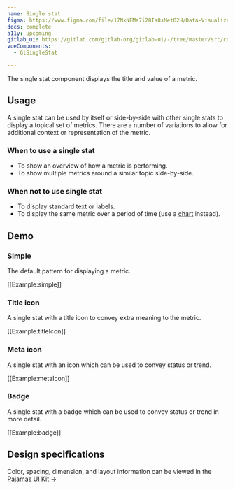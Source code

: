 ```yaml
---
name: Single stat
figma: https://www.figma.com/file/17NxNEMa7i28Is8sMetO2H/Data-Visualization?node-id=275%3A731
docs: complete
a11y: upcoming
gitlab_ui: https://gitlab.com/gitlab-org/gitlab-ui/-/tree/master/src/components/charts/single_stat
vueComponents:
  - GlSingleStat

---
```


The single stat component displays the title and value of a metric.

## Usage

A single stat can be used by itself or side-by-side with other single stats to display a topical set of metrics. There are a number of variations to allow for additional context or representation of the metric.

### When to use a single stat

- To show an overview of how a metric is performing.
- To show multiple metrics around a similar topic side-by-side.

### When not to use single stat

- To display standard text or labels.
- To display the same metric over a period of time (use a [chart](/data-visualization/charts) instead).

## Demo

### Simple

The default pattern for displaying a metric.

[[Example:simple]]

### Title icon

A single stat with a title icon to convey extra meaning to the metric.

[[Example:titleIcon]] 

### Meta icon

A single stat with an icon which can be used to convey status or trend.

[[Example:metaIcon]] 

### Badge

A single stat with a badge which can be used to convey status or trend in more detail.

[[Example:badge]] 


## Design specifications

Color, spacing, dimension, and layout information can be viewed in the [Pajamas UI Kit →](https://www.figma.com/file/17NxNEMa7i28Is8sMetO2H/Data-Visualization?node-id=275%3A731)

